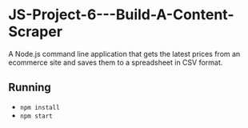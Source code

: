 # JS-Project-6---Build-A-Content-Scraper


A Node.js command line application that gets the latest prices from an ecommerce site and saves them to a spreadsheet in CSV format.

## Running
* `npm install`
* `npm start`